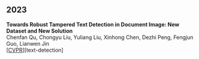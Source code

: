 ## 2023
**Towards Robust Tampered Text Detection in Document Image: New Dataset and New Solution**  
Chenfan Qu, Chongyu Liu, Yuliang Liu, Xinhong Chen, Dezhi Peng, Fengjun Guo, Lianwen Jin  
\[[CVPR](https://openaccess.thecvf.com/content/CVPR2023/papers/Qu_Towards_Robust_Tampered_Text_Detection_in_Document_Image_New_Dataset_CVPR_2023_paper.pdf)\]\[text-detection]
